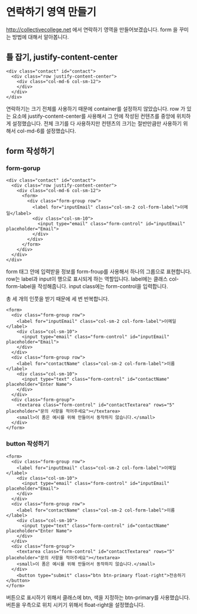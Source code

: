 # 연락하기 영역 만들기

http://collectivecollege.net 에서 연락하기 영역을 만들어보겠습니다.
form 을 꾸미는 방법에 대해서 알아봅니다.

## 틀 잡기, justify-content-center

```
<div class="contact" id="contact">
  <div class="row justify-content-center">
    <div class="col-md-6 col-sm-12">
    </div>
  </div>
</div>
```

연락하기는 크기 전체를 사용하기 때문에 container를 설정하지 않았습니다.
row 가 있는 요소에 justify-content-center를 사용해서 그 안에 작성된 컨텐츠를 중앙에 위치하게 설정했습니다.
전체 크기를 다 사용하지만 컨텐츠의 크기는 절반만큼만 사용하기 위해서 col-md-6를 설정했습니다.

## form 작성하기

### form-gorup

```
<div class="contact" id="contact">
  <div class="row justify-content-center">
    <div class="col-md-6 col-sm-12">
      <form>
        <div class="form-group row">
          <label for="inputEmail" class="col-sm-2 col-form-label">이메일</label>
          <div class="col-sm-10">
            <input type="email" class="form-control" id="inputEmail" placeholder="Email">
          </div>
        </div>
      </form>
    </div>
  </div>
</div>
```

form 태그 안에 입력받을 정보를 form-froup를 사용해서 하나의 그룹으로 표현합니다. row는 label과 input이 행으로 표시되게 하는 역할입니다. label에는 클래스 col-form-label을 작성해줍니다. input class에는 form-control을 입력합니다.

총 세 개의 인풋을 받기 때문에 세 번 반복합니다.

```
<form>
  <div class="form-group row">
    <label for="inputEmail" class="col-sm-2 col-form-label">이메일</label>
    <div class="col-sm-10">
      <input type="email" class="form-control" id="inputEmail" placeholder="Email">
    </div>
  </div>
  <div class="form-group row">
    <label for="contactName" class="col-sm-2 col-form-label">이름</label>
    <div class="col-sm-10">
      <input type="text" class="form-control" id="contactName" placeholder="Enter Name">
    </div>
  </div>
  <div class="form-group">
    <textarea class="form-control" id="contactTextarea" rows="5" placeholder="문의 사항을 적어주세요"></textarea>
    <small>이 폼은 예시를 위해 만들어서 동작하지 않습니다.</small>
  </div>
</form>
```

### button 작성하기

```
<form>
  <div class="form-group row">
    <label for="inputEmail" class="col-sm-2 col-form-label">이메일</label>
    <div class="col-sm-10">
      <input type="email" class="form-control" id="inputEmail" placeholder="Email">
    </div>
  </div>
  <div class="form-group row">
    <label for="contactName" class="col-sm-2 col-form-label">이름</label>
    <div class="col-sm-10">
      <input type="text" class="form-control" id="contactName" placeholder="Enter Name">
    </div>
  </div>
  <div class="form-group">
    <textarea class="form-control" id="contactTextarea" rows="5" placeholder="문의 사항을 적어주세요"></textarea>
    <small>이 폼은 예시를 위해 만들어서 동작하지 않습니다.</small>
  </div>
	<button type="submit" class="btn btn-primary float-right">전송하기</button>
</form>
```
버튼으로 표시하기 위해서 클래스에 btn, 색을 지정하는 btn-primary를 사용했습니다.
버튼을 우측으로 위치 시키기 위해서 float-right을 설정했습니다.

